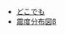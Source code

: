 <ul>
  <li>
    <a href ="https://il9feycut.github.io/train/wherever/">どこでも</a>
  </li>
  <li>
    <a href ="https://il9feycut.github.io/train/emergency-earthquake/">震度分布図β</a>
  </li>
</ul>
